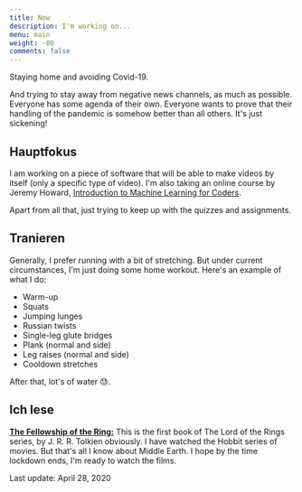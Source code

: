 ```yaml
---
title: Now
description: I'm working on...
menu: main
weight: -80
comments: false
---
```


Staying home and avoiding Covid-19.

And trying to stay away from negative news channels, as much as possible. Everyone has some agenda of their own. Everyone wants to prove that their handling of the pandemic is somehow better than all others. It's just sickening!

## Hauptfokus

I am working on a piece of software that will be able to make videos by itself (only a specific type of video). I'm also taking an online course by Jeremy Howard, [Introduction to Machine Learning for Coders](http://course18.fast.ai/ml).

Apart from all that, just trying to keep up with the quizzes and assignments.

## Tranieren

Generally, I prefer running with a bit of stretching. But under current circumstances, I'm just doing some home workout. Here's an example of what I do:

- Warm-up
- Squats
- Jumping lunges
- Russian twists
- Single-leg glute bridges
- Plank (normal and side)
- Leg raises (normal and side)
- Cooldown stretches

After that, lot's of water :sweat:.

## Ich lese

[**The Fellowship of the Ring:**](https://www.goodreads.com/book/show/34.The_Fellowship_of_the_Ring) This is the first book of The Lord of the Rings series, by J. R. R. Tolkien obviously. I have watched the Hobbit series of movies. But that's all I know about Middle Earth. I hope by the time lockdown ends, I'm ready to watch the films.

Last update: April 28, 2020
